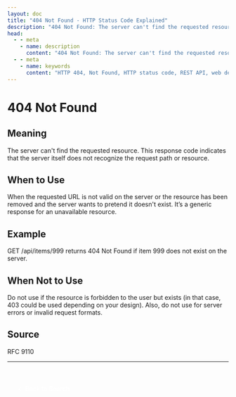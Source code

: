 ```yaml
---
layout: doc
title: "404 Not Found - HTTP Status Code Explained"
description: "404 Not Found: The server can't find the requested resource. This response code indicates that the server itself does not recognize the request path or resou..."
head:
  - - meta
    - name: description
      content: "404 Not Found: The server can't find the requested resource. This response code indicates that the server itself does not recognize the request path or resou..."
  - - meta
    - name: keywords
      content: "HTTP 404, Not Found, HTTP status code, REST API, web development"
---
```


# 404 Not Found

## Meaning

The server can't find the requested resource. This response code indicates that the server itself does not recognize the request path or resource.

## When to Use

When the requested URL is not valid on the server or the resource has been removed and the server wants to pretend it doesn't exist. It’s a generic response for an unavailable resource.

## Example

GET /api/items/999 returns 404 Not Found if item 999 does not exist on the server.

## When Not to Use

Do not use if the resource is forbidden to the user but exists (in that case, 403 could be used depending on your design). Also, do not use for server errors or invalid request formats.

## Source

RFC 9110

---

<div style="margin-top: 40px;">
  <a href="/http-codes/" style="display: inline-block; padding: 12px 24px; background: hsl(var(--primary)); color: white; text-decoration: none; border-radius: var(--radius); font-weight: 500; transition: all 0.2s ease;">← Back to Search</a>
</div>
